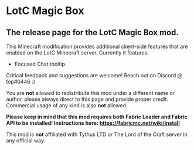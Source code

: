 # LotC Magic Box
## The release page for the LotC Magic Box mod.

This Minecraft modification provides additional client-side features that are enabled on the LotC Minecraft server.
Currently it features:
* Focused Chat tooltip.

Critical feedback and suggestions are welcome! Reach out on Discord @ top#0446 :)

You are **not** allowed to redistribute this mod under a different name or author, please always direct to this page and provide proper credit. Commercial usage of any kind is also **not** allowed.

**Please keep in mind that this mod requires both Fabric Loader and Fabric API to be installed! Instructions here: https://fabricmc.net/wiki/install**

This mod is **not** affiliated with Tythus LTD or The Lord of the Craft server in any official way.
